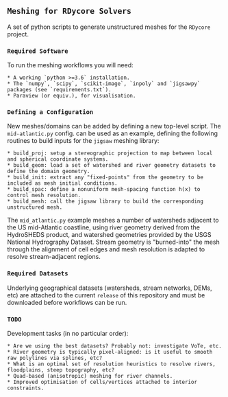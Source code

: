 ## `Meshing for RDycore Solvers`

A set of python scripts to generate unstructured meshes for the `RDycore` project.

### `Required Software`

To run the meshing workflows you will need:

    * A working `python >=3.6` installation.
    * The `numpy`, `scipy`, `scikit-image`, `inpoly` and `jigsawpy` packages (see `requirements.txt`).
    * Paraview (or equiv.), for visualisation.

### `Defining a Configuration`

New meshes/domains can be added by defining a new top-level script. The `mid-atlantic.py` config. can be used as an example, defining the following routines to build inputs for the `jigsaw` meshing library:

    * build_proj: setup a stereographic projection to map between local and spherical coordinate systems.
    * build_geom: load a set of watershed and river geometry datasets to define the domain geometry.
    * build_init: extract any "fixed-points" from the geometry to be included as mesh initial conditions.
    * build_spac: define a nonuniform mesh-spacing function h(x) to control mesh resolution.
    * build_mesh: call the jigsaw library to build the corresponding unstructured mesh.

The `mid_atlantic.py` example meshes a number of watersheds adjacent to the US mid-Atlantic coastline, using river geometry derived from the HydroSHEDS product, and watershed geometries provided by the USGS National Hydrography Dataset. Stream geometry is "burned-into" the mesh through the alignment of cell edges and mesh resolution is adapted to resolve stream-adjacent regions.


### `Required Datasets`

Underlying geographical datasets (watersheds, stream networks, DEMs, etc) are attached to the current `release` of this repository and must be downloaded before workflows can be run.

### `TODO`

Development tasks (in no particular order):

    * Are we using the best datasets? Probably not: investigate VoTe, etc.
    * River geometry is typically pixel-aligned: is it useful to smooth raw polylines via splines, etc?
    * What is an optimal set of resolution heuristics to resolve rivers, floodplains, steep topography, etc?
    * Quad-based (anisotropic) meshing for river channels.
    * Improved optimisation of cells/vertices attached to interior constraints.



